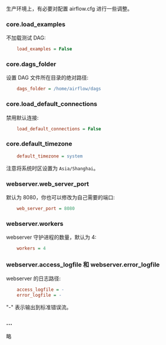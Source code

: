 
生产环境上，有必要对配置 airflow.cfg 进行一些调整。

### core.load_examples

不加载测试 DAG:
```cfg
    load_examples = False
```

### core.dags_folder

设置 DAG 文件所在目录的绝对路径:
```cfg
    dags_folder = /home/airflow/dags
```

### core.load_default_connections

禁用默认连接:
```cfg
    load_default_connections = False
```

### core.default_timezone

```cfg
    default_timezone = system
```
注意将系统时区设置为 `Asia/Shanghai`。

### webserver.web_server_port

默认为 8080，你也可以修改为自己需要的端口:
```cfg
    web_server_port = 8080
```

### webserver.workers

webserver 守护进程的数量，默认为 4:
```cfg
    workers = 4
```

### webserver.access_logfile 和 webserver.error_logfile

webserver 的日志路径:
```cfg
    access_logfile = -
    error_logfile = -
```
"-" 表示输出到标准错误流。


### ...

略
